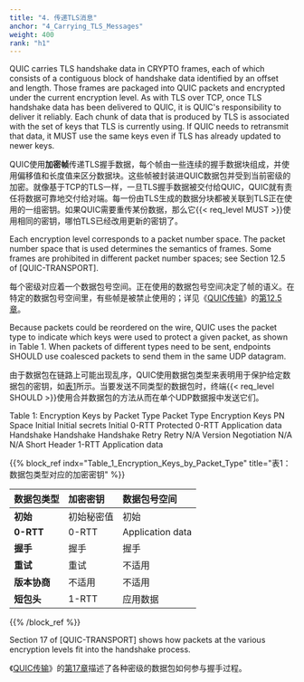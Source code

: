 ```yaml
---
title: "4. 传递TLS消息"
anchor: "4_Carrying_TLS_Messages"
weight: 400
rank: "h1"
---
```


QUIC carries TLS handshake data in CRYPTO frames, each of which consists of a contiguous block of handshake data identified by an offset and length. Those frames are packaged into QUIC packets and encrypted under the current encryption level. As with TLS over TCP, once TLS handshake data has been delivered to QUIC, it is QUIC's responsibility to deliver it reliably. Each chunk of data that is produced by TLS is associated with the set of keys that TLS is currently using. If QUIC needs to retransmit that data, it MUST use the same keys even if TLS has already updated to newer keys.

QUIC使用**加密帧**传递TLS握手数据，每个帧由一些连续的握手数据块组成，并使用偏移值和长度值来区分数据块。这些帧被封装进QUIC数据包并受到当前密级的加密。就像基于TCP的TLS一样，一旦TLS握手数据被交付给QUIC，QUIC就有责任将数据可靠地交付给对端。每一份由TLS生成的数据分块都被关联到TLS正在使用的一组密钥。如果QUIC需要重传某份数据，那么它{{< req_level MUST >}}使用相同的密钥，哪怕TLS已经改用更新的密钥了。

Each encryption level corresponds to a packet number space. The packet number space that is used determines the semantics of frames. Some frames are prohibited in different packet number spaces; see Section 12.5 of [QUIC-TRANSPORT].

每个密级对应着一个数据包号空间。正在使用的数据包号空间决定了帧的语义。在特定的数据包号空间里，有些帧是被禁止使用的；详见《[QUIC传输]()》的[第12.5章]()。

Because packets could be reordered on the wire, QUIC uses the packet type to indicate which keys were used to protect a given packet, as shown in Table 1. When packets of different types need to be sent, endpoints SHOULD use coalesced packets to send them in the same UDP datagram.

由于数据包在链路上可能出现乱序，QUIC使用数据包类型来表明用于保护给定数据包的密钥，如[表1]()所示。当要发送不同类型的数据包时，终端{{< req_level SHOULD >}}使用合并数据包的方法从而在单个UDP数据报中发送它们。

Table 1: Encryption Keys by Packet Type
Packet Type	Encryption Keys	PN Space
Initial	Initial secrets	Initial
0-RTT Protected	0-RTT	Application data
Handshake	Handshake	Handshake
Retry	Retry	N/A
Version Negotiation	N/A	N/A
Short Header	1-RTT	Application data

{{% block_ref
indx="Table_1_Encryption_Keys_by_Packet_Type"
title="表1：数据包类型对应的加密密钥" %}}

| 数据包类型     | 加密密钥  | 数据包号空间           |
|:----------|:------|:-----------------|
| **初始**    | 初始秘密值 | 初始               |
| **0-RTT** | 0-RTT | Application data |
| **握手**    | 握手    | 握手               |
| **重试**    | 重试    | 不适用              |
| **版本协商**  | 不适用   | 不适用              |
| **短包头**   | 1-RTT | 应用数据             |

{{% /block_ref %}}

Section 17 of [QUIC-TRANSPORT] shows how packets at the various encryption levels fit into the handshake process.

《[QUIC传输]()》的[第17章]()描述了各种密级的数据包如何参与握手过程。

